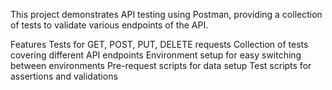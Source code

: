 This project demonstrates API testing using Postman, providing a collection of tests to validate various endpoints of the API.

Features
Tests for GET, POST, PUT, DELETE requests
Collection of tests covering different API endpoints
Environment setup for easy switching between environments
Pre-request scripts for data setup
Test scripts for assertions and validations
